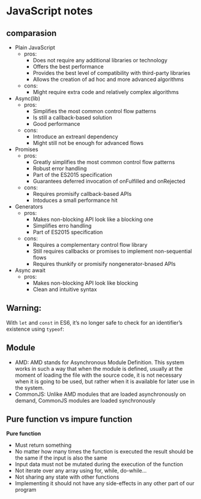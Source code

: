 # JavaScript notes 

## comparasion

- Plain JavaScript 
  - pros: 
    - Does not require any additional libraries or technology
    - Offers the best performance
    - Provides the best level of compatibility with third-party libraries
    - Allows the creation of ad hoc and more advanced algorithms
  - cons:
    - Might require extra code and relatively complex algorithms
- Async(lib)
  - pros:
    - Simplifies the most common control flow patterns
    - Is still a callback-based solution
    - Good performance
  - cons:
    - Introduce an extreanl dependency 
    - Might still not be enough for advanced flows
- Promises
  - pros:
    - Greatly simplifies the most common control flow patterns
    - Robust error handling
    - Part of the ES2015 specification
    - Guarantees deferred invocation of onFulfilled and onRejected
  - cons:
    - Requires promisify callback-based APIs
    - Intoduces a small performance hit
- Generators
  - pros:
    - Makes non-blocking API look like a blocking one
    - Simplifies erro handling
    - Part of ES2015 specification
  - cons:
    - Requires a complementary control flow library
    - Still requires callbacks or promises to implement non-sequential flows
    - Requires thunkify or promisify nongenerator-bnased APIs
- Async await
  - pros:
    - Makes non-blocking API look like blocking
    - Clean and intuitive syntax

## Warning:
With `let` and `const` in ES6, it’s no longer safe to check for an identifier’s existence using `typeof`:

## Module
- AMD: AMD stands for Asynchronous Module Definition. This system works in such a way that when the module is defined, usually at the moment of loading the file with the source code, it is not necessary when it is going to be used, but rather when it is available for later use in the system.
- CommonJS: Unlike AMD modules that are loaded asynchronously on demand, CommonJS modules are loaded synchronously

## Pure function vs impure function
**Pure function**
- Must return something
- No matter how many times the function is executed the result should be the same if the input is also the same
- Input data must not be mutated during the execution of the function
- Not iterate over any array using for, while, do-while...
- Not sharing any state with other functions
- Implementing it should not have any side-effects in any other part of our program